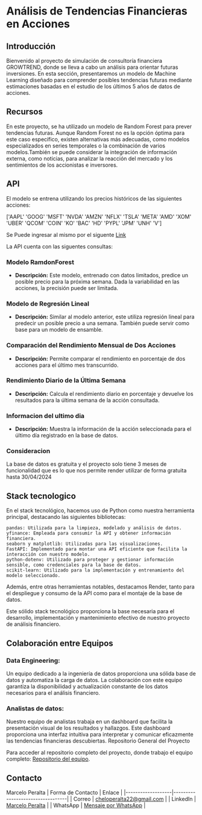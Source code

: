 # Análisis de Tendencias Financieras en Acciones



## Introducción 

Bienvenido al proyecto de simulación de consultoría financiera GROWTREND, donde se lleva a cabo un análisis para orientar futuras inversiones. En esta sección, presentaremos un modelo de Machine Learning 
diseñado para comprender posibles tendencias futuras mediante estimaciones basadas en el estudio de los últimos 5 años de datos de acciones.

## Recursos

En este proyecto, se ha utilizado un modelo de Random Forest para prever tendencias futuras. Aunque Random Forest no es la opción óptima para este caso específico, existen alternativas más adecuadas,
como modelos especializados en series temporales o la combinación de varios modelos.También se puede considerar la integración de información externa, como noticias, para analizar la reacción del mercado
y los sentimientos de los accionistas e inversores.

## API 
El modelo se entrena utilizando los precios históricos de las siguientes acciones:

['AAPL' 'GOOG' 'MSFT' 'NVDA' 'AMZN' 'NFLX' 'TSLA' 'META' 'AMD' 'XOM' 'UBER' 'QCOM' 'COIN' 'KO' 'BAC' 'HD' 'PYPL' 'JPM' 'UNH' 'V']

Se Puede ingresar al mismo por el siguente [Link](https://proyectonocountryml.onrender.com/docs)

La API cuenta con las siguentes consultas:

### Modelo RamdonForest

- **Descripción:** Este modelo, entrenado con datos limitados, predice un posible precio para la próxima semana. Dada la variabilidad en las acciones, la precisión puede ser limitada.

### Modelo de Regresión Lineal

- **Descripción:** Similar al modelo anterior, este utiliza regresión lineal para predecir un posible precio a una semana. También puede servir como base para un modelo de ensamble.

### Comparación del Rendimiento Mensual de Dos Acciones

- **Descripción:** Permite comparar el rendimiento en porcentaje de dos acciones para el último mes transcurrido.

### Rendimiento Diario de la Última Semana

- **Descripción:** Calcula el rendimiento diario en porcentaje y devuelve los resultados para la última semana de la acción consultada.

### Informacion del ultimo dia

- **Descripción:** Muestra la información de la acción seleccionada para el último día registrado en la base de datos.


### Consideracion

La base de datos es gratuita y el proyecto solo tiene 3 meses de funcionalidad que es lo que nos permite render utilizar de forma gratuita hasta 30/04/2024

## Stack tecnologico

En el stack tecnológico, hacemos uso de Python como nuestra herramienta principal, destacando las siguientes bibliotecas:

    pandas: Utilizada para la limpieza, modelado y análisis de datos.
    yfinance: Empleada para consumir la API y obtener información financiera.
    seaborn y matplotlib: Utilizadas para las visualizaciones.
    FastAPI: Implementado para montar una API eficiente que facilita la interacción con nuestro modelo.
    python-dotenv: Utilizado para proteger y gestionar información sensible, como credenciales para la base de datos.
    scikit-learn: Utilizado para la implementación y entrenamiento del modelo seleccionado.

Además, entre otras herramientas notables, destacamos Render, tanto para el despliegue y consumo de la API como para el montaje de la base de datos.

Este sólido stack tecnológico proporciona la base necesaria para el desarrollo, implementación y mantenimiento efectivo de nuestro proyecto de análisis financiero.

## Colaboración entre Equipos

### Data Engineering:
Un equipo dedicado a la ingeniería de datos proporciona una sólida base de datos y automatiza la carga de datos. La colaboración con este equipo garantiza la disponibilidad y actualización constante de los datos necesarios para el análisis financiero.

### Analistas de datos:
Nuestro equipo de analistas trabaja en un dashboard que facilita la presentación visual de los resultados y hallazgos. Este dashboard proporciona una interfaz intuitiva para interpretar y comunicar eficazmente las tendencias financieras descubiertas.
Repositorio General del Proyecto

Para acceder al repositorio completo del proyecto, donde trabajo el equipo completo: [Repositorio del equipo](https://github.com/No-Country/c16-96-m-data-bi).

## Contacto
Marcelo Peralta
| Forma de Contacto | Enlace                           |
|-------------------|----------------------------------|
| Correo            | [cheloperalta22@gmail.com](mailto:cheloperalta22@gmail.com)     |
| LinkedIn          | [Marcelo Peralta](https://www.linkedin.com/in/marcelo-peralta2) |
| WhatsApp          | [Mensaje por WhatsApp](https://wa.me/+5492616325753)  |

